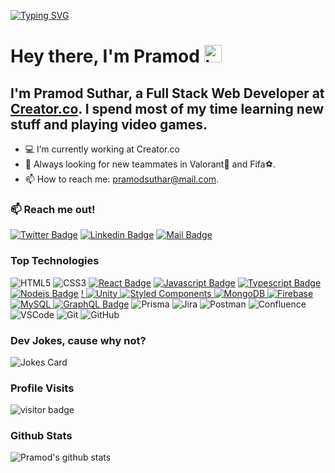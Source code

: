 [![Typing SVG](https://readme-typing-svg.demolab.com?font=Noto+Sans+Mono&size=38&pause=1000&color=FFFFFF&center=true&vCenter=true&width=800&height=90&lines=Welcome+to+my+GitHub+Profile)](https://github.com/PramodSuthar/PramodSuthar)

# Hey there, I'm Pramod <img src="https://user-images.githubusercontent.com/1303154/88677602-1635ba80-d120-11ea-84d8-d263ba5fc3c0.gif" width="28px" height="28px" alt="hey">

## I'm Pramod Suthar, a Full Stack Web Developer at [Creator.co](https://creator.co/). I spend most of my time learning new stuff and playing video games.

- :computer: I’m currently working at Creator.co
- 🤔 Always looking for new teammates in Valorant:facepunch: and Fifa⚽.
- 📫 How to reach me: pramodsuthar@mail.com.

### :mailbox: Reach me out!

[![Twitter Badge](https://img.shields.io/badge/-@Prmd96-1ca0f1?style=flat&labelColor=1ca0f1&logo=twitter&logoColor=white&link=https://twitter.com/Prmd96)](https://twitter.com/Prmd96) [![Linkedin Badge](https://img.shields.io/badge/-Pramod-0e76a8?style=flat&labelColor=0e76a8&logo=linkedin&logoColor=white)](https://www.linkedin.com/in/pramodsuthar/) [![Mail Badge](https://img.shields.io/badge/-PramodSuthar-c0392b?style=flat&labelColor=c0392b&logo=gmail&logoColor=white)](mailto:pramodsuthar@mail.com)

### Top Technologies

![HTML5](https://img.shields.io/badge/HTML5-E34F26?style=for-the-badge&logo=html5&logoColor=white)
![CSS3](https://img.shields.io/badge/CSS3-1572B6?style=for-the-badge&logo=css3&logoColor=white)
[![React Badge](https://img.shields.io/badge/-React-61DBFB?style=for-the-badge&labelColor=black&logo=react&logoColor=61DBFB)](#) [![Javascript Badge](https://img.shields.io/badge/-Javascript-F0DB4F?style=for-the-badge&labelColor=black&logo=javascript&logoColor=F0DB4F)](#) [![Typescript Badge](https://img.shields.io/badge/-Typescript-007acc?style=for-the-badge&labelColor=black&logo=typescript&logoColor=007acc)](#) [![Nodejs Badge](https://img.shields.io/badge/-Nodejs-3C873A?style=for-the-badge&labelColor=black&logo=node.js&logoColor=3C873A)](#) [!
![Unity](https://img.shields.io/badge/Unity-100000?style=for-the-badge&logo=unity&logoColor=white)
![Styled Components](https://img.shields.io/badge/styled--components-DB7093?style=for-the-badge&logo=styled-components&logoColor=white)
![MongoDB](https://img.shields.io/badge/MongoDB-4EA94B?style=for-the-badge&logo=mongodb&logoColor=white)
![Firebase](https://img.shields.io/badge/Firebase-FFCA28?style=for-the-badge&logo=firebase&logoColor=black)
![MySQL](https://img.shields.io/badge/mysql-%2300f.svg?style=for-the-badge&logo=mysql&logoColor=white)
![GraphQL Badge](https://img.shields.io/badge/-GraphQl-e535ab?style=for-the-badge&labelColor=black&logo=node.js&logoColor=e535ab)](#)
![Prisma](https://img.shields.io/badge/Prisma-0C344B?style=for-the-badge&logo=prisma&logoColor=white)
![Jira](https://img.shields.io/badge/Jira-0052CC?style=for-the-badge&logo=jira&logoColor=white)
![Postman](https://img.shields.io/badge/Postman-FF6C37?style=for-the-badge&logo=postman&logoColor=white)
![Confluence](https://img.shields.io/badge/Confluence-172B4D?style=for-the-badge&logo=confluence&logoColor=white)
![VSCode](https://img.shields.io/badge/VSCode-0078D4?style=for-the-badge&logo=visual%20studio%20code&logoColor=white)
![Git](https://img.shields.io/badge/Git-F05032?style=for-the-badge&logo=git&logoColor=white)
![GitHub](https://img.shields.io/badge/GitHub-181717?style=for-the-badge&logo=github&logoColor=white)

### Dev Jokes, cause why not?

![Jokes Card](https://readme-jokes.vercel.app/api?hideBorder)

### Profile Visits

![visitor badge](https://visitor-badge.glitch.me/badge?page_id=PramodSuthar.PramodSuthar&left_color=green&right_color=blue)

### Github Stats

![Pramod's github stats](https://github-readme-stats.vercel.app/api?username=PramodSuthar&show_icons=true&hide_border=true&count_private=true&include_all_commits=true&theme=dark)
